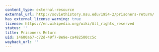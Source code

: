 ```yaml
---
content_type: external-resource
external_url: http://soviethistory.msu.edu/1954-2/prisoners-return/
has_external_license_warning: true
license: https://en.wikipedia.org/wiki/All_rights_reserved
status: ''
title: Prisoners Return
uid: 14600a67-c72d-49f7-8e9e-ca482500cc5c
wayback_url: ''
---
```

